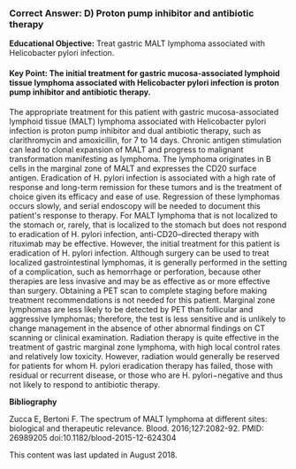 
### Correct Answer: D) Proton pump inhibitor and antibiotic therapy 

**Educational Objective:** Treat gastric MALT lymphoma associated with Helicobacter pylori infection.

#### **Key Point:** The initial treatment for gastric mucosa-associated lymphoid tissue lymphoma associated with Helicobacter pylori infection is proton pump inhibitor and antibiotic therapy.

The appropriate treatment for this patient with gastric mucosa-associated lymphoid tissue (MALT) lymphoma associated with Helicobacter pylori infection is proton pump inhibitor and dual antibiotic therapy, such as clarithromycin and amoxicillin, for 7 to 14 days. Chronic antigen stimulation can lead to clonal expansion of MALT and progress to malignant transformation manifesting as lymphoma. The lymphoma originates in B cells in the marginal zone of MALT and expresses the CD20 surface antigen. Eradication of H. pylori infection is associated with a high rate of response and long-term remission for these tumors and is the treatment of choice given its efficacy and ease of use. Regression of these lymphomas occurs slowly, and serial endoscopy will be needed to document this patient's response to therapy.
For MALT lymphoma that is not localized to the stomach or, rarely, that is localized to the stomach but does not respond to eradication of H. pylori infection, anti-CD20–directed therapy with rituximab may be effective. However, the initial treatment for this patient is eradication of H. pylori infection.
Although surgery can be used to treat localized gastrointestinal lymphomas, it is generally performed in the setting of a complication, such as hemorrhage or perforation, because other therapies are less invasive and may be as effective as or more effective than surgery.
Obtaining a PET scan to complete staging before making treatment recommendations is not needed for this patient. Marginal zone lymphomas are less likely to be detected by PET than follicular and aggressive lymphomas; therefore, the test is less sensitive and is unlikely to change management in the absence of other abnormal findings on CT scanning or clinical examination.
Radiation therapy is quite effective in the treatment of gastric marginal zone lymphoma, with high local control rates and relatively low toxicity. However, radiation would generally be reserved for patients for whom H. pylori eradication therapy has failed, those with residual or recurrent disease, or those who are H. pylori−negative and thus not likely to respond to antibiotic therapy.

**Bibliography**

Zucca E, Bertoni F. The spectrum of MALT lymphoma at different sites: biological and therapeutic relevance. Blood. 2016;127:2082-92. PMID: 26989205 doi:10.1182/blood-2015-12-624304

This content was last updated in August 2018.